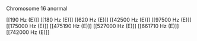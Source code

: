 Chromosome 16 anormal

[[190 Hz (E)]]
[[180 Hz (E)]]
[[620 Hz (E)]]
[[42500 Hz (E)]]
[[97500 Hz (E)]]
[[175000 Hz (E)]]
[[475190 Hz (E)]]
[[527000 Hz (E)]]
[[661710 Hz (E)]]
[[742000 Hz (E)]]